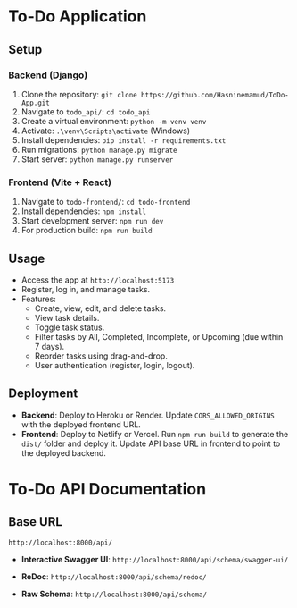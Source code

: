 # To-Do Application

## Setup

### Backend (Django)
1. Clone the repository: `git clone https://github.com/Hasninemamud/ToDo-App.git`
2. Navigate to `todo_api/`: `cd todo_api`
3. Create a virtual environment: `python -m venv venv`
4. Activate: `.\venv\Scripts\activate` (Windows)
5. Install dependencies: `pip install -r requirements.txt`
6. Run migrations: `python manage.py migrate`
7. Start server: `python manage.py runserver`

### Frontend (Vite + React)
1. Navigate to `todo-frontend/`: `cd todo-frontend`
2. Install dependencies: `npm install`
3. Start development server: `npm run dev`
4. For production build: `npm run build`

## Usage
- Access the app at `http://localhost:5173`
- Register, log in, and manage tasks.
- Features:
  - Create, view, edit, and delete tasks.
  - View task details.
  - Toggle task status.
  - Filter tasks by All, Completed, Incomplete, or Upcoming (due within 7 days).
  - Reorder tasks using drag-and-drop.
  - User authentication (register, login, logout).

## Deployment
- **Backend**: Deploy to Heroku or Render. Update `CORS_ALLOWED_ORIGINS` with the deployed frontend URL.
- **Frontend**: Deploy to Netlify or Vercel. Run `npm run build` to generate the `dist/` folder and deploy it. Update API base URL in frontend to point to the deployed backend.




# To-Do API Documentation

## Base URL
`http://localhost:8000/api/`

- **Interactive Swagger UI**:  `http://localhost:8000/api/schema/swagger-ui/`

- **ReDoc**: `http://localhost:8000/api/schema/redoc/`

- **Raw Schema**: `http://localhost:8000/api/schema/`



